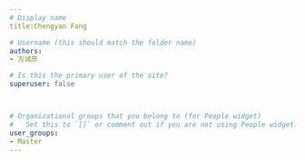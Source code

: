 ```yaml
---
# Display name
title:Chengyan Fang

# Username (this should match the folder name)
authors:
- 方诚彦

# Is this the primary user of the site?
superuser: false



# Organizational groups that you belong to (for People widget)
#   Set this to `[]` or comment out if you are not using People widget.
user_groups:
- Master
---
```


